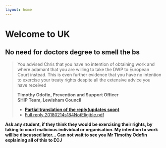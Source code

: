 ```yaml
---
layout: home
---
```

# Welcome to UK

## No need for doctors degree to smell the bs

> You advised Chris that you have no intention of obtaining work and where adamant that you are willing to take the DWP to European Court instead. This is even further evidence that you have no intention to exercise your treaty rights despite all the extensive advice you have received
>
> **Timothy Odofin, Prevention and Support Officer**<br/>
> **SHIP Team, Lewisham Council**
>
> - [**Partial translation of the reply(updates soon)**](/uk.gov/lewisham/2018/03/14/support-officer-advice.html)
> - [Full reply 20180214s184NotEligible.pdf](/uk.gov/LewishamCouncil/Section184/20180214s184NotEligible.pdf)

**Ask any student, if they think they would be exercising their rights, by taking to court malicious individual or organisation. My intention to work will be discussed later... Can not wait to see you Mr Timothy Odofin explaining all of this to ECJ**
